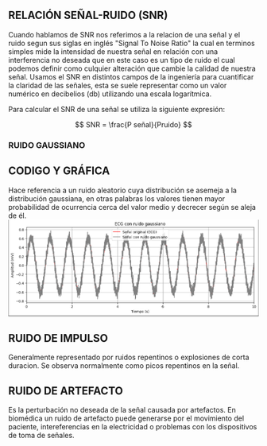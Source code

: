 ## RELACIÓN SEÑAL-RUIDO (SNR)
Cuando hablamos de SNR nos referimos a la relacion de una señal y el ruido segun sus siglas en inglés "Signal To Noise Ratio" la cual en terminos simples mide la intensidad de nuestra señal en relación con una interferencia no deseada que en este caso es un tipo de ruido el cual podemos definir como culquier alteración que cambie la calidad de nuestra señal. Usamos el SNR en distintos campos de la ingeniería para cuantificar la claridad de las señales, esta se suele representar como un valor numérico en decibelios (db) utilizando una escala logarítmica.

Para calcular el SNR de una señal se utiliza la siguiente expresión:

$$
SNR = \frac{P señal}{Pruido}
$$

### RUIDO GAUSSIANO
## CODIGO Y GRÁFICA
Hace referencia a un ruido aleatorio cuya distribución se asemeja a la distribución gaussiana, en otras palabras los valores tienen mayor probabilidad de ocurrencia cerca del valor medio y decrecer según se aleja de él.
![]()
![Grafica de ruido de Gauss](https://github.com/TomasCobos-rgb/INFORME-1-LAB-SE-ALES-/blob/main/CARPETA%20IMAGENES/Captura%20de%20pantalla%202025-08-19%20230100.png?raw=true)


## RUIDO DE IMPULSO
Generalmente representado por ruidos repentinos o explosiones de corta duracion. Se observa normalmente como picos repentinos en la señal.

## RUIDO DE ARTEFACTO
Es la perturbación no deseada de la señal causada por artefactos. En biomédica un ruido de artefacto puede generarse por el movimiento del paciente, intereferencias en la electricidad o problemas con los dispositivos de toma de señales.
